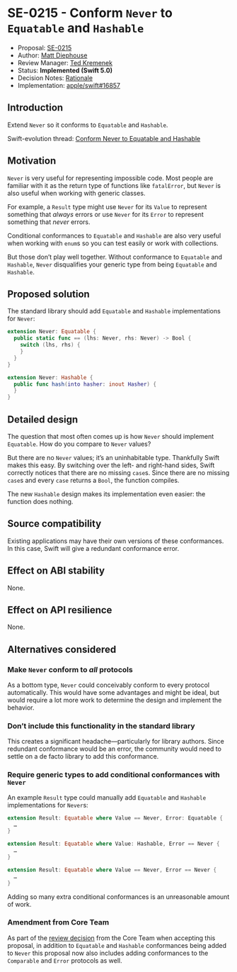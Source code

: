 # SE-0215 - Conform `Never` to `Equatable` and `Hashable`

* Proposal: [SE-0215](0215-conform-never-to-hashable-and-equatable.md)
* Author: [Matt Diephouse](https://github.com/mdiep)
* Review Manager: [Ted Kremenek](https://github.com/tkremenek)
* Status: **Implemented (Swift 5.0)**
* Decision Notes: [Rationale](https://forums.swift.org/t/se-0215-conform-never-to-equatable-and-hashable/13586/45)
* Implementation: [apple/swift#16857](https://github.com/apple/swift/pull/16857)

## Introduction
Extend `Never` so it conforms to `Equatable` and `Hashable`.

Swift-evolution thread: [Conform Never to Equatable and Hashable](https://forums.swift.org/t/conform-never-to-equatable-and-hashable/12934)

## Motivation
`Never` is very useful for representing impossible code. Most people are familiar with it as the return type of functions like `fatalError`, but `Never` is also useful when working with generic classes.

For example, a `Result` type might use `Never` for its `Value` to represent something that _always_ errors or use `Never` for its `Error` to represent something that _never_ errors.

Conditional conformances to `Equatable` and `Hashable` are also very useful when working with `enum`s so you can test easily or work with collections.

But those don’t play well together. Without conformance to `Equatable` and `Hashable`, `Never` disqualifies your generic type from being `Equatable` and `Hashable`.

## Proposed solution
The standard library should add `Equatable` and `Hashable` implementations for `Never`:

```swift
extension Never: Equatable {
  public static func == (lhs: Never, rhs: Never) -> Bool {
    switch (lhs, rhs) {
    }
  }
}

extension Never: Hashable {
  public func hash(into hasher: inout Hasher) {
  }
}
```

## Detailed design
The question that most often comes up is how `Never` should implement `Equatable`. How do you compare to `Never` values?

But there are no `Never` values; it’s an uninhabitable type. Thankfully Swift makes this easy. By switching over the left- and right-hand sides, Swift correctly notices that there are no missing `case`s. Since there are no missing `case`s and every `case` returns a `Bool`, the function compiles.

The new `Hashable` design makes its implementation even easier: the function does nothing.

## Source compatibility
Existing applications may have their own versions of these conformances. In this case, Swift will give a redundant conformance error.

## Effect on ABI stability
None.

## Effect on API resilience
None.

## Alternatives considered
### Make `Never` conform to _all_ protocols
As a bottom type, `Never` could conceivably conform to every protocol automatically. This would have some advantages and might be ideal, but would require a lot more work to determine the design and implement the behavior.

### Don’t include this functionality in the standard library
This creates a significant headache—particularly for library authors. Since redundant conformance would be an error, the community would need to settle on a de facto library to add this conformance.

### Require generic types to add conditional conformances with `Never`
An example `Result` type could manually add `Equatable` and `Hashable` implementations for `Never`s:

```swift
extension Result: Equatable where Value == Never, Error: Equatable {
  …
}

extension Result: Equatable where Value: Hashable, Error == Never {
  …
}

extension Result: Equatable where Value == Never, Error == Never {
  …
}
```

Adding so many extra conditional conformances is an unreasonable amount of work.

### Amendment from Core Team

As part of the [review decision](https://forums.swift.org/t/se-0215-conform-never-to-equatable-and-hashable/13586/45) from the Core Team
when accepting this proposal, in addition to `Equatable` and `Hashable` conformances being added to `Never` this proposal
now also includes adding conformances to the `Comparable` and `Error` protocols as well.
